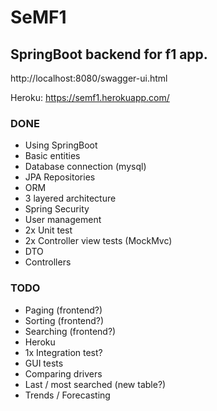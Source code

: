 # SeMF1
## SpringBoot backend for f1 app.
http://localhost:8080/swagger-ui.html

Heroku: https://semf1.herokuapp.com/

### DONE
- Using SpringBoot
- Basic entities
- Database connection (mysql)
- JPA Repositories
- ORM
- 3 layered architecture
- Spring Security
- User management
- 2x Unit test
- 2x Controller view tests (MockMvc)
- DTO
- Controllers

### TODO
- Paging (frontend?)
- Sorting (frontend?)
- Searching (frontend?)
- Heroku
- 1x Integration test?
- GUI tests
- Comparing drivers
- Last / most searched (new table?)
- Trends / Forecasting

